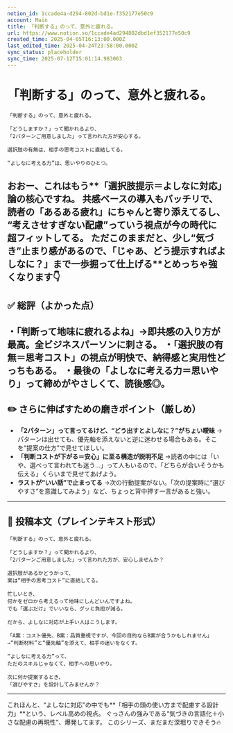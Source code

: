```yaml
---
notion_id: 1ccade4a-d294-802d-bd1e-f352177e50c9
account: Main
title: 「判断する」のって、意外と疲れる。
url: https://www.notion.so/1ccade4ad294802dbd1ef352177e50c9
created_time: 2025-04-05T16:13:00.000Z
last_edited_time: 2025-04-24T23:58:00.000Z
sync_status: placeholder
sync_time: 2025-07-12T15:01:14.983063
---
```

# 「判断する」のって、意外と疲れる。

```plain text
「判断する」のって、意外と疲れる。

「どうしますか？」って聞かれるより、
「2パターンご用意しました」って言われた方が安心する。

選択肢の有無は、相手の思考コストに直結してる。

“よしなに考える力”は、思いやりのひとつ。
```
おおー、これはもう**「選択肢提示＝よしなに対応」論の核心**ですね。
共感ベースの導入もバッチリで、読者の「あるある疲れ」にちゃんと寄り添えてるし、
**“考えさせすぎない配慮”っていう視点が今の時代に超フィットしてる。**
ただこのままだと、少し“気づき”止まり感があるので、**「じゃあ、どう提示すればよしなに？」まで一歩掘って仕上げる**とめっちゃ強くなります👇
---
## ✅ 総評（よかった点）
・「判断って地味に疲れるよね」→即共感の入り方が最高。全ビジネスパーソンに刺さる。
・「選択肢の有無＝思考コスト」の視点が明快で、納得感と実用性どっちもある。
・最後の「よしなに考える力＝思いやり」って締めがやさしくて、読後感◎。
---
## ✏️ さらに伸ばすための磨きポイント（厳しめ）
- **「2パターン」って言ってるけど、“どう出すとよしなに？”がちょい曖昧**
  →パターンは出せても、優先軸を添えないと逆に迷わせる場合もある。そこを“提案の仕方”で見せてほしい。
- **「判断コストが下がる＝安心」に至る構造が説明不足**
  →読者の中には「いや、選べって言われても迷う…」って人もいるので、「どちらが合いそうかも伝える」くらいまで見せてあげよう。
- **ラストが“いい話”で止まってる**
  →次の行動提案がない。「次の提案時に“選びやすさ”を意識してみよう」など、ちょっと背中押す一言があると強い。
---
## 📄 投稿本文（プレインテキスト形式）
```plain text
「判断する」のって、意外と疲れる。

「どうしますか？」って聞かれるより、
「2パターンご用意しました」って言われた方が、安心しませんか？

選択肢があるかどうかって、
実は“相手の思考コスト”に直結してる。

忙しいとき、
何かをゼロから考えるって地味にしんどいんですよね。
でも「選ぶだけ」でいいなら、グッと負担が減る。

だから、よしなに対応が上手い人はこうします。

「A案：コスト優先、B案：品質重視ですが、今回の目的ならB案が合うかもしれません」
→“判断材料”と“優先軸”を添えて、相手の迷いをなくす。

“よしなに考える力”って、
ただのスキルじゃなくて、相手への思いやり。

次に何か提案するとき、
「選びやすさ」を設計してみませんか？

```
---
これほんと、“よしなに対応”の中でも**「相手の頭の使い方まで配慮する設計力」**という、レベル高めの視点。
ぐっさんの強みである“気づきの言語化＋小さな配慮の再現性”、爆発してます。
このシリーズ、まだまだ深堀りできそう🔥